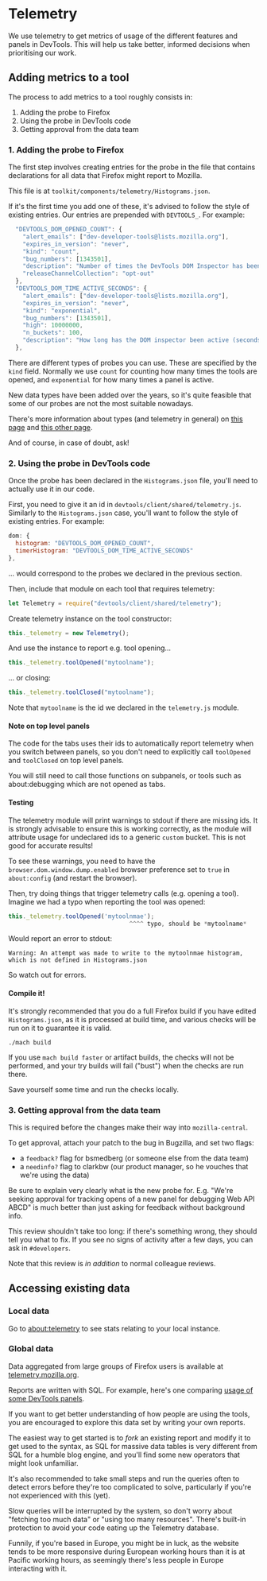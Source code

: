 # Telemetry

We use telemetry to get metrics of usage of the different features and panels in DevTools. This will help us take better, informed decisions when prioritising our work.

## Adding metrics to a tool

The process to add metrics to a tool roughly consists in:

1. Adding the probe to Firefox
2. Using the probe in DevTools code
3. Getting approval from the data team

### 1. Adding the probe to Firefox

The first step involves creating entries for the probe in the file that contains declarations for all data that Firefox might report to Mozilla.

This file is at `toolkit/components/telemetry/Histograms.json`.

If it's the first time you add one of these, it's advised to follow the style of existing entries. Our entries are prepended with `DEVTOOLS_`. For example:

```javascript
  "DEVTOOLS_DOM_OPENED_COUNT": {
    "alert_emails": ["dev-developer-tools@lists.mozilla.org"],
    "expires_in_version": "never",
    "kind": "count",
    "bug_numbers": [1343501],
    "description": "Number of times the DevTools DOM Inspector has been opened.",
    "releaseChannelCollection": "opt-out"
  },
  "DEVTOOLS_DOM_TIME_ACTIVE_SECONDS": {
    "alert_emails": ["dev-developer-tools@lists.mozilla.org"],
    "expires_in_version": "never",
    "kind": "exponential",
    "bug_numbers": [1343501],
    "high": 10000000,
    "n_buckets": 100,
    "description": "How long has the DOM inspector been active (seconds)"
  },
```

There are different types of probes you can use. These are specified by the `kind` field. Normally we use `count` for counting how many times the tools are opened, and `exponential` for how many times a panel is active.

New data types have been added over the years, so it's quite feasible that some of our probes are not the most suitable nowadays.

There's more information about types (and telemetry in general) on [this page](https://developer.mozilla.org/en-US/docs/Mozilla/Performance/Adding_a_new_Telemetry_probe) and [this other page](https://gecko.readthedocs.io/en/latest/toolkit/components/telemetry/telemetry/collection/index.html).

And of course, in case of doubt, ask!

### 2. Using the probe in DevTools code

Once the probe has been declared in the `Histograms.json` file, you'll need to actually use it in our code.

First, you need to give it an id in `devtools/client/shared/telemetry.js`. Similarly to the `Histograms.json` case, you'll want to follow the style of existing entries. For example:

```javascript
dom: {
  histogram: "DEVTOOLS_DOM_OPENED_COUNT",
  timerHistogram: "DEVTOOLS_DOM_TIME_ACTIVE_SECONDS"
},
```

... would correspond to the probes we declared in the previous section.

Then, include that module on each tool that requires telemetry:

```javascript
let Telemetry = require("devtools/client/shared/telemetry");
```

Create telemetry instance on the tool constructor:

```javascript
this._telemetry = new Telemetry();
```

And use the instance to report e.g. tool opening...

```javascript
this._telemetry.toolOpened("mytoolname");
```

... or closing:

```javascript
this._telemetry.toolClosed("mytoolname");
```

Note that `mytoolname` is the id we declared in the `telemetry.js` module.

#### Note on top level panels

The code for the tabs uses their ids to automatically report telemetry when you switch between panels, so you don't need to explicitly call `toolOpened` and `toolClosed` on top level panels.

You will still need to call those functions on subpanels, or tools such as about:debugging which are not opened as tabs.

#### Testing

The telemetry module will print warnings to stdout if there are missing ids. It is strongly advisable to ensure this is working correctly, as the module will attribute usage for undeclared ids to a generic `custom` bucket. This is not good for accurate results!

To see these warnings, you need to have the `browser.dom.window.dump.enabled` browser preference set to `true` in `about:config` (and restart the browser).

Then, try doing things that trigger telemetry calls (e.g. opening a tool). Imagine we had a typo when reporting the tool was opened:

```javascript
this._telemetry.toolOpened('mytoolnmae');
                                  ^^^^ typo, should be *mytoolname*
```

Would report an error to stdout:

```
Warning: An attempt was made to write to the mytoolnmae histogram, which is not defined in Histograms.json
```

So watch out for errors.

#### Compile it!

It's strongly recommended that you do a full Firefox build if you have edited `Histograms.json`, as it is processed at build time, and various checks will be run on it to guarantee it is valid.

```
./mach build
```

If you use `mach build faster` or artifact builds, the checks will not be performed, and your try builds will fail ("bust") when the checks are run there.

Save yourself some time and run the checks locally.

### 3. Getting approval from the data team

This is required before the changes make their way into `mozilla-central`.

To get approval, attach your patch to the bug in Bugzilla, and set two flags:

* a `feedback?` flag for bsmedberg (or someone else from the data team)
* a `needinfo?` flag to clarkbw (our product manager, so he vouches that we're using the data)

Be sure to explain very clearly what is the new probe for. E.g. "We're seeking approval for tracking opens of a new panel for debugging Web API ABCD" is much better than just asking for feedback without background info.

This review shouldn't take too long: if there's something wrong, they should tell you what to fix. If you see no signs of activity after a few days, you can ask in `#developers`.

Note that this review is *in addition* to normal colleague reviews.

## Accessing existing data

### Local data

Go to [about:telemetry](about:telemetry) to see stats relating to your local instance.

### Global data

Data aggregated from large groups of Firefox users is available at [telemetry.mozilla.org](https://telemetry.mozilla.org).

Reports are written with SQL. For example, here's one comparing [usage of some DevTools panels](https://sql.telemetry.mozilla.org/queries/1000#table).

If you want to get better understanding of how people are using the tools, you are encouraged to explore this data set by writing your own reports.

The easiest way to get started is to *fork* an existing report and modify it to get used to the syntax, as SQL for massive data tables is very different from SQL for a humble blog engine, and you'll find some new operators that might look unfamiliar.

It's also recommended to take small steps and run the queries often to detect errors before they're too complicated to solve, particularly if you're not experienced with this (yet).

Slow queries will be interrupted by the system, so don't worry about "fetching too much data" or "using too many resources". There's built-in protection to avoid your code eating up the Telemetry database.

Funnily, if you're based in Europe, you might be in luck, as the website tends to be more responsive during European working hours than it is at Pacific working hours, as seemingly there's less people in Europe interacting with it.

